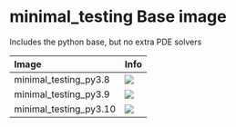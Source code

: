 
# minimal_testing Base image

Includes the python base, but no extra PDE solvers

| Image  | Info |
| :----- | :--- |
| minimal_testing_py3.8 | [![](https://img.shields.io/docker/pulls/pymor/minimal_testing_py3.8.svg)](https://hub.docker.com/repository/docker/pymor/minimal_testing_py3.8 "minimal_testing mixin") |
| minimal_testing_py3.9 | [![](https://img.shields.io/docker/pulls/pymor/minimal_testing_py3.9.svg)](https://hub.docker.com/repository/docker/pymor/minimal_testing_py3.9 "minimal_testing mixin") |
| minimal_testing_py3.10 | [![](https://img.shields.io/docker/pulls/pymor/minimal_testing_py3.10.svg)](https://hub.docker.com/repository/docker/pymor/minimal_testing_py3.10 "minimal_testing mixin") |
